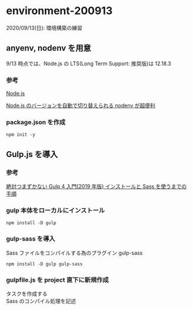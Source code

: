 # environment-200913

2020/09/13(日): 環境構築の練習

## anyenv, nodenv を用意

9/13 時点では、Node.js の LTS(Long Term Support: 推奨版)は 12.18.3

### 参考

[Node.js](https://nodejs.org/ja/)

[Node.js のバージョンを自動で切り替えられる nodenv が超便利](https://qiita.com/tonkotsuboy_com/items/5322d226b6783d25b5df)

### package.json を作成

```
npm init -y
```

## Gulp.js を導入

### 参考

[絶対つまずかない Gulp 4 入門(2019 年版)
インストールと Sass を使うまでの手順](https://ics.media/entry/3290/)

### gulp 本体をローカルにインストール

```
npm install -D gulp
```

### gulp-sass を導入

Sass ファイルをコンパイルする為のプラグイン gulp-sass

```
npm install -D gulp gulp-sass
```

### gulpfile.js を project 直下に新規作成

タスクを作成する  
Sass のコンパイル処理を記述
